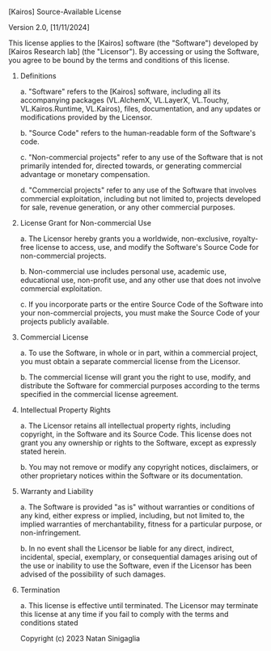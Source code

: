 
[Kairos] Source-Available License

Version 2.0, [11/11/2024]

This license applies to the [Kairos] software (the "Software") developed by [Kairos Research lab] (the "Licensor"). By accessing or using the Software, you agree to be bound by the terms and conditions of this license.

1. Definitions

   a. "Software" refers to the [Kairos] software, including all its accompanying packages (VL.AlchemX, VL.LayerX, VL.Touchy, VL.Kairos.Runtime, VL.Kairos), files, documentation, and any updates or modifications provided by the Licensor.
   
   b. "Source Code" refers to the human-readable form of the Software's code.
   
   c. "Non-commercial projects" refer to any use of the Software that is not primarily intended for, directed towards, or generating commercial advantage or monetary compensation.
   
   d. "Commercial projects" refer to any use of the Software that involves commercial exploitation, including but not limited to, projects developed for sale, revenue generation, or any other commercial purposes.
   
2. License Grant for Non-commercial Use

   a. The Licensor hereby grants you a worldwide, non-exclusive, royalty-free license to access, use, and modify the Software's Source Code for non-commercial projects.
   
   b. Non-commercial use includes personal use, academic use, educational use, non-profit use, and any other use that does not involve commercial exploitation.
   
   c. If you incorporate parts or the entire Source Code of the Software into your non-commercial projects, you must make the Source Code of your projects publicly available.
   
3. Commercial License

   a. To use the Software, in whole or in part, within a commercial project, you must obtain a separate commercial license from the Licensor. 
   
   b. The commercial license will grant you the right to use, modify, and distribute the Software for commercial purposes according to the terms specified in the commercial license agreement.
   
4. Intellectual Property Rights

   a. The Licensor retains all intellectual property rights, including copyright, in the Software and its Source Code. This license does not grant you any ownership or rights to the Software, except as expressly stated herein.
   
   b. You may not remove or modify any copyright notices, disclaimers, or other proprietary notices within the Software or its documentation.
   
5. Warranty and Liability

   a. The Software is provided "as is" without warranties or conditions of any kind, either express or implied, including, but not limited to, the implied warranties of merchantability, fitness for a particular purpose, or non-infringement.
   
   b. In no event shall the Licensor be liable for any direct, indirect, incidental, special, exemplary, or consequential damages arising out of the use or inability to use the Software, even if the Licensor has been advised of the possibility of such damages.
   
6. Termination

   a. This license is effective until terminated. The Licensor may terminate this license at any time if you fail to comply with the terms and conditions stated

   Copyright (c) 2023 Natan Sinigaglia